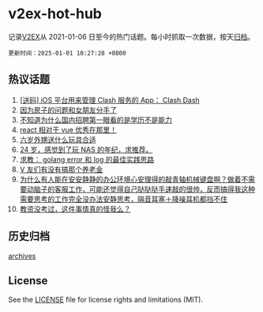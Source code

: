 # v2ex-hot-hub

 记录[V2EX](https://www.v2ex.com/)从 2021-01-06 日至今的热门话题。每小时抓取一次数据，按天[归档](archives)。

`更新时间：2025-01-01 10:27:28 +0800`

## 热议话题

1. [[送码] iOS 平台用来管理 Clash 服务的 App： Clash Dash](https://www.v2ex.com/t/1101519)
1. [因为房子的问题和女朋友分手了](https://www.v2ex.com/t/1101644)
1. [不知道为什么国内招聘第一眼看的是学历不是能力](https://www.v2ex.com/t/1101567)
1. [react 相对于 vue 优秀在那里！](https://www.v2ex.com/t/1101553)
1. [六岁外甥送什么玩具合适](https://www.v2ex.com/t/1101496)
1. [24 岁，感觉到了玩 NAS 的年纪，求推荐。](https://www.v2ex.com/t/1101524)
1. [求教： golang error 和 log 的最佳实践思路](https://www.v2ex.com/t/1101542)
1. [V 友们有没有搞那个养老金](https://www.v2ex.com/t/1101489)
1. [为什么有人能在安安静静的办公环境心安理得的敲青轴机械键盘啊？做着不需要动脑子的客服工作，可能还觉得自己哒哒哒手速敲的很帅，反而搞得我这种需要思考的工作完全没办法安静思考，隔音耳塞＋降噪耳机都挡不住](https://www.v2ex.com/t/1101603)
1. [教资没考过，这件事情真的怪我么？](https://www.v2ex.com/t/1101606)

## 历史归档

[archives](archives)

## License

See the [LICENSE](LICENSE) file for license rights and limitations (MIT).
